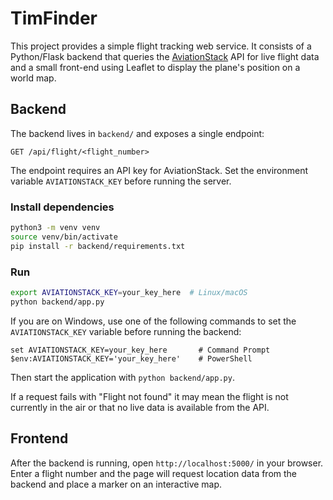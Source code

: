 # TimFinder

This project provides a simple flight tracking web service. It consists of a
Python/Flask backend that queries the [AviationStack](https://aviationstack.com/)
API for live flight data and a small front-end using Leaflet to display the
plane's position on a world map.

## Backend

The backend lives in `backend/` and exposes a single endpoint:

```
GET /api/flight/<flight_number>
```

The endpoint requires an API key for AviationStack. Set the environment variable
`AVIATIONSTACK_KEY` before running the server.

### Install dependencies

```bash
python3 -m venv venv
source venv/bin/activate
pip install -r backend/requirements.txt
```

### Run

```bash
export AVIATIONSTACK_KEY=your_key_here  # Linux/macOS
python backend/app.py
```

If you are on Windows, use one of the following commands to set the
`AVIATIONSTACK_KEY` variable before running the backend:

```
set AVIATIONSTACK_KEY=your_key_here       # Command Prompt
$env:AVIATIONSTACK_KEY='your_key_here'    # PowerShell
```

Then start the application with `python backend/app.py`.

If a request fails with "Flight not found" it may mean the flight is not
currently in the air or that no live data is available from the API.

## Frontend

After the backend is running, open `http://localhost:5000/` in your browser.
Enter a flight number and the page will request location data from the backend
and place a marker on an interactive map.

